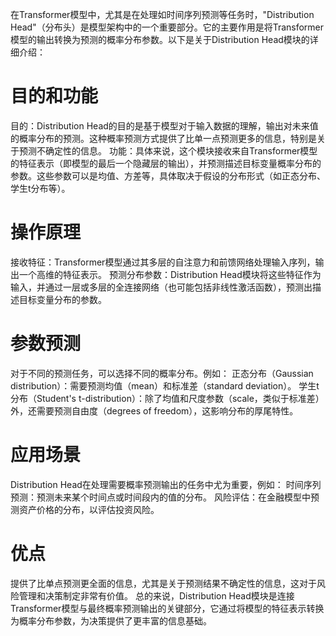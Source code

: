 在Transformer模型中，尤其是在处理如时间序列预测等任务时，"Distribution Head"（分布头）是模型架构中的一个重要部分。它的主要作用是将Transformer模型的输出转换为预测的概率分布参数。以下是关于Distribution Head模块的详细介绍：

# 目的和功能
目的：Distribution Head的目的是基于模型对于输入数据的理解，输出对未来值的概率分布的预测。这种概率预测方式提供了比单一点预测更多的信息，特别是关于预测不确定性的信息。
功能：具体来说，这个模块接收来自Transformer模型的特征表示（即模型的最后一个隐藏层的输出），并预测描述目标变量概率分布的参数。这些参数可以是均值、方差等，具体取决于假设的分布形式（如正态分布、学生t分布等）。
# 操作原理
接收特征：Transformer模型通过其多层的自注意力和前馈网络处理输入序列，输出一个高维的特征表示。
预测分布参数：Distribution Head模块将这些特征作为输入，并通过一层或多层的全连接网络（也可能包括非线性激活函数），预测出描述目标变量分布的参数。
# 参数预测
对于不同的预测任务，可以选择不同的概率分布。例如：
正态分布（Gaussian distribution）：需要预测均值（mean）和标准差（standard deviation）。
学生t分布（Student's t-distribution）：除了均值和尺度参数（scale，类似于标准差）外，还需要预测自由度（degrees of freedom），这影响分布的厚尾特性。
# 应用场景
Distribution Head在处理需要概率预测输出的任务中尤为重要，例如：
时间序列预测：预测未来某个时间点或时间段内的值的分布。
风险评估：在金融模型中预测资产价格的分布，以评估投资风险。
# 优点
提供了比单点预测更全面的信息，尤其是关于预测结果不确定性的信息，这对于风险管理和决策制定非常有价值。
总的来说，Distribution Head模块是连接Transformer模型与最终概率预测输出的关键部分，它通过将模型的特征表示转换为概率分布参数，为决策提供了更丰富的信息基础。
